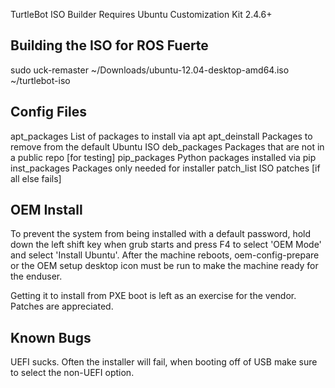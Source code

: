 TurtleBot ISO Builder
Requires Ubuntu Customization Kit 2.4.6+

Building the ISO for ROS Fuerte
--------------------------------
sudo uck-remaster ~/Downloads/ubuntu-12.04-desktop-amd64.iso ~/turtlebot-iso

Config Files
--------------------------------
apt_packages	List of packages to install via apt
apt_deinstall	Packages to remove from the default Ubuntu ISO
deb_packages	Packages that are not in a public repo [for testing]
pip_packages	Python packages installed via pip
inst_packages	Packages only needed for installer
patch_list	ISO patches [if all else fails]

OEM Install
--------------------------------
To prevent the system from being installed with a default password,
hold down the left shift key when grub starts and press F4 to select
'OEM Mode' and select 'Install Ubuntu'. After the machine reboots,
oem-config-prepare or the OEM setup desktop icon must be run to make
the machine ready for the enduser.

Getting it to install from PXE boot is left as an exercise for the
vendor. Patches are appreciated.

Known Bugs
--------------------------------
UEFI sucks. Often the installer will fail, when booting off of USB
make sure to select the non-UEFI option.

